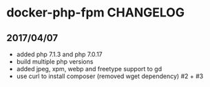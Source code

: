 # docker-php-fpm CHANGELOG

## 2017/04/07

- added php 7.1.3 and php 7.0.17
- build multiple php versions
- added jpeg, xpm, webp and freetype support to gd
- use curl to install composer (removed wget dependency) #2 + #3
